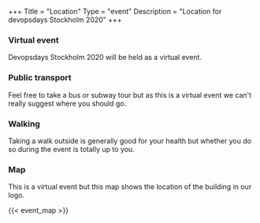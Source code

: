 +++
Title = "Location"
Type = "event"
Description = "Location for devopsdays Stockholm 2020"
+++

### Virtual event

Devopsdays Stockholm 2020 will be held as a virtual event.

### Public transport

Feel free to take a bus or subway tour but as this is a virtual event
we can't really suggest where you should go.

### Walking

Taking a walk outside is generally good for your health but whether
you do so during the event is totally up to you.

### Map
This is a virtual event but this map shows the location of the building in our logo.
<!-- Uncomment this only if you have set the coordinates for your location in the config yaml. Get Latitude and Longitude of a Point: http://itouchmap.com/latlong.html -->
{{< event_map >}}
